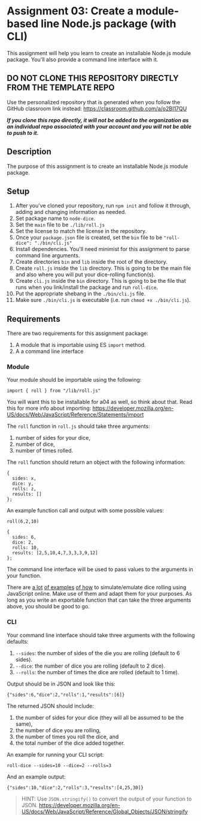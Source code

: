 # Assignment 03: Create a module-based line Node.js package (with CLI)

This assignment will help you learn to create an installable Node.js module package. You'll also provide a command line interface with it. 

## DO NOT CLONE THIS REPOSITORY DIRECTLY FROM THE TEMPLATE REPO

Use the personalized repository that is generated when you follow the GitHub classroom link instead: https://classroom.github.com/a/o2BI17QU

**_If you clone this repo directly, it will not be added to the organization as an individual repo associated with your account and you will not be able to push to it._**

## Description

The purpose of this assignment is to create an installable Node.js module package.

## Setup

1. After you've cloned your repository, run `npm init` and follow it through, adding and changing information as needed. 
2. Set package name to `node-dice`. 
2. Set the `main` file to be `./lib/roll.js`
3. Set the license to match the license in the repository.
4. Once your `package.json` file is created, set the `bin` file to be `"roll-dice": "./bin/cli.js"`
5. Install dependencies. You'll need minimist for this assignment to parse command line arguments.
6. Create directories `bin` and `lib` inside the root of the directory.
7. Create `roll.js` inside the `lib` directory. This is going to be the main file and also where you will put your dice-rolling function(s). 
8. Create `cli.js` inside the `bin` directory. This is going to be the file that runs when you link/install the package and run `roll-dice`.
9. Put the appropriate shebang in the `./bin/cli.js` file. 
10. Make sure `./bin/cli.js` is executable (i.e. run `chmod +x ./bin/cli.js`). 

## Requirements

There are two requirements for this assignment package:

1. A module that is importable using ES `import` method.
2. A a command line interface

### Module

Your module should be importable using the following:

`import { roll } from "/lib/roll.js"`

You will want this to be installable for a04 as well, so think about that. Read this for more info about importing: https://developer.mozilla.org/en-US/docs/Web/JavaScript/Reference/Statements/import

The `roll` function in `roll.js` should take three arguments:

1. number of sides for your dice, 
2. number of dice,
3. number of times rolled. 

The `roll` function should return an object with the following information:

```
{
  sides: x,
  dice: y,
  rolls: z,
  results: []
};
```

An example function call and output with some possible values:

```
roll(6,2,10)
```

```
{
  sides: 6,
  dice: 2,
  rolls: 10,
  results: [2,5,10,4,7,3,3,3,9,12]
};
```

The command line interface will be used to pass values to the arguments in your function.

There are [a lot](https://rocambille.github.io/en/2019/07/30/how-to-roll-a-dice-in-javascript/) [of examples](https://codepen.io/Pyremell/pen/eZGGXX/) [of how](https://www.geeksforgeeks.org/building-a-dice-game-using-javascript/) to simulate/emulate dice rolling using JavaScript online. Make use of them and adapt them for your purposes. As long as you write an exportable function that can take the three arguments above, you should be good to go.

### CLI

Your command line interface should take three arguments with the following defaults:

1. `--sides`: the number of sides of the die you are rolling (default to 6 sides).
2. `--dice`: the number of dice you are rolling (default to 2 dice).
3. `--rolls`: the number of times the dice are rolled (default to 1 time).

Output should be in JSON and look like this: 

```
{"sides":6,"dice":2,"rolls":1,"results":[6]}
```

The returned JSON should include:

1. the number of sides for your dice (they will all be assumed to be the same),
2. the number of dice you are rolling,
3. the number of times you roll the dice, and
4. the total number of the dice added together.

An example for running your CLI script:

```
roll-dice --sides=10 --dice=2 --rolls=3
```

And an example output:
```
{"sides":10,"dice":2,"rolls":3,"results":[4,25,30]}
```

> HINT: Use `JSON.stringify()` to convert the output of your function to JSON. https://developer.mozilla.org/en-US/docs/Web/JavaScript/Reference/Global_Objects/JSON/stringify
